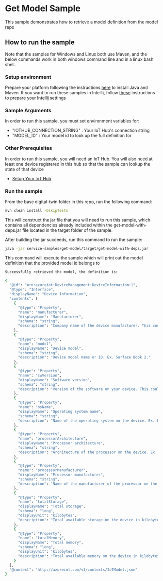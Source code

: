 # Get Model Sample

This sample demonstrates how to retrieve a model definition from the model repo

## How to run the sample

Note that the samples for Windows and Linux both use Maven, and the below commands work in both windows command line and in
a linux bash shell.

### Setup environment
Prepare your platform following the instructions [here][devbox-setup] to install Java and Maven.
If you want to run these samples in Intellij, follow [these][intellij-setup] instructions to prepare your Intellij settings

### Sample Arguments

In order to run this sample, you must set environment variables for:
- "IOTHUB_CONNECTION_STRING" : Your IoT Hub's connection string
- "MODEL_ID" : Your model id to look up the full definition for

### Other Prerequisites
In order to run this sample, you will need an IoT Hub. You will also need at least one device registered in this hub so that the sample can lookup the state of that device
* [Setup Your IoT Hub][lnk-setup-iot-hub]

### Run the sample

From the base digital-twin folder in this repo, run the following command:

```sh
mvn clean install -DskipTests
```

This will construct the jar file that you will need to run this sample, which contains all dependencies already included within the get-model-with-deps.jar file located in the target folder of the sample.

After building the jar succeeds, run this command to run the sample:
```sh
java -jar service-samples/get-model/target/get-model-with-deps.jar
```

This command will execute the sample which will print out the model definition that the provided model id belongs to

```sh
Successfully retrieved the model, the definition is:

{
  "@id": "urn:azureiot:DeviceManagement:DeviceInformation:1",
  "@type": "Interface",
  "displayName": "Device Information",
  "contents": [
    {
      "@type": "Property",
      "name": "manufacturer",
      "displayName": "Manufacturer",
      "schema": "string",
      "description": "Company name of the device manufacturer. This could be the same as the name of the original equipment manufacturer (OEM). Ex. Contoso."
    },
    {
      "@type": "Property",
      "name": "model",
      "displayName": "Device model",
      "schema": "string",
      "description": "Device model name or ID. Ex. Surface Book 2."
    },
    {
      "@type": "Property",
      "name": "swVersion",
      "displayName": "Software version",
      "schema": "string",
      "description": "Version of the software on your device. This could be the version of your firmware. Ex. 1.3.45"
    },
    {
      "@type": "Property",
      "name": "osName",
      "displayName": "Operating system name",
      "schema": "string",
      "description": "Name of the operating system on the device. Ex. Windows 10 IoT Core."
    },
    {
      "@type": "Property",
      "name": "processorArchitecture",
      "displayName": "Processor architecture",
      "schema": "string",
      "description": "Architecture of the processor on the device. Ex. x64 or ARM."
    },
    {
      "@type": "Property",
      "name": "processorManufacturer",
      "displayName": "Processor manufacturer",
      "schema": "string",
      "description": "Name of the manufacturer of the processor on the device. Ex. Intel."
    },
    {
      "@type": "Property",
      "name": "totalStorage",
      "displayName": "Total storage",
      "schema": "long",
      "displayUnit": "kilobytes",
      "description": "Total available storage on the device in kilobytes. Ex. 2048000 kilobytes."
    },
    {
      "@type": "Property",
      "name": "totalMemory",
      "displayName": "Total memory",
      "schema": "long",
      "displayUnit": "kilobytes",
      "description": "Total available memory on the device in kilobytes. Ex. 256000 kilobytes."
    }
  ],
  "@context": "http://azureiot.com/v1/contexts/IoTModel.json"
}
```

[lnk-setup-iot-hub]: https://aka.ms/howtocreateazureiothub
[devbox-setup]: ../../../doc/java-devbox-setup.md
[intellij-setup]: ../../../doc/building_sdk.md
